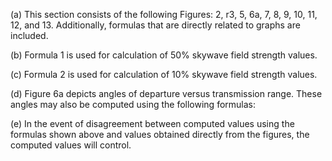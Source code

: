 (a) This section consists of the following Figures: 2, r3, 5, 6a, 7, 8, 9, 10, 11, 12, and 13. Additionally, formulas that are directly related to graphs are included.

(b) Formula 1 is used for calculation of 50% skywave field strength values.

(c) Formula 2 is used for calculation of 10% skywave field strength values.

(d) Figure 6a depicts angles of departure versus transmission range. These angles may also be computed using the following formulas:

(e) In the event of disagreement between computed values using the formulas shown above and values obtained directly from the figures, the computed values will control.

